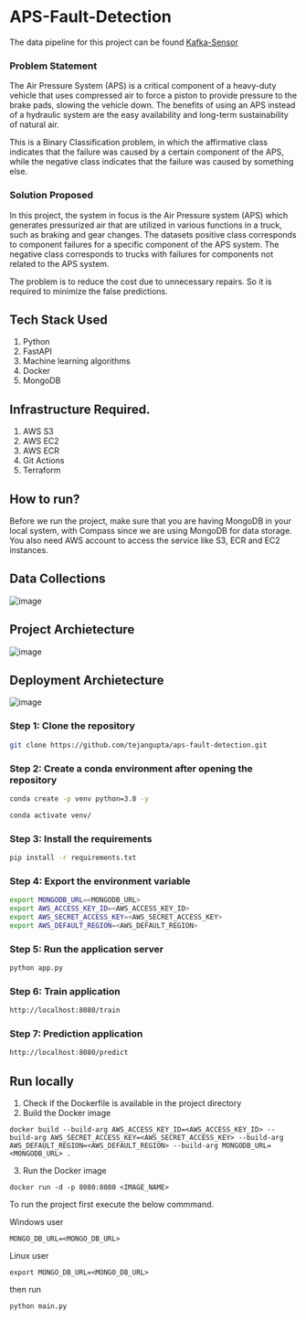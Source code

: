 # APS-Fault-Detection

The data pipeline for this project can be found
[Kafka-Sensor](https://github.com/tejangupta/Kafka-Sensor "Data Pipeline")

### Problem Statement
The Air Pressure System (APS) is a critical component of a heavy-duty vehicle that uses compressed air to force a piston to provide pressure to the brake pads, slowing the vehicle down. The benefits of using an APS instead of a hydraulic system are the easy availability and long-term sustainability of natural air.

This is a Binary Classification problem, in which the affirmative class indicates that the failure was caused by a certain component of the APS, while the negative class
indicates that the failure was caused by something else.

### Solution Proposed 
In this project, the system in focus is the Air Pressure system (APS) which generates pressurized air that are utilized in various functions in a truck, such as braking and gear changes. The datasets positive class corresponds to component failures for a specific component of the APS system. The negative class corresponds to trucks with failures for components not related to the APS system.

The problem is to reduce the cost due to unnecessary repairs. So it is required to minimize the false predictions.
## Tech Stack Used
1. Python 
2. FastAPI 
3. Machine learning algorithms
4. Docker
5. MongoDB

## Infrastructure Required.

1. AWS S3
2. AWS EC2
3. AWS ECR
4. Git Actions
5. Terraform

## How to run?
Before we run the project, make sure that you are having MongoDB in your local system, with Compass since we are using MongoDB for data storage. You also need AWS account to access the service like S3, ECR and EC2 instances.

## Data Collections
![image](https://user-images.githubusercontent.com/57321948/193536736-5ccff349-d1fb-486e-b920-02ad7974d089.png)


## Project Archietecture
![image](https://user-images.githubusercontent.com/57321948/193536768-ae704adc-32d9-4c6c-b234-79c152f756c5.png)


## Deployment Archietecture
![image](https://user-images.githubusercontent.com/57321948/193536973-4530fe7d-5509-4609-bfd2-cd702fc82423.png)


### Step 1: Clone the repository
```bash
git clone https://github.com/tejangupta/aps-fault-detection.git
```

### Step 2: Create a conda environment after opening the repository

```bash
conda create -p venv python=3.8 -y
```

```bash
conda activate venv/
```

### Step 3: Install the requirements
```bash
pip install -r requirements.txt
```

### Step 4: Export the environment variable
```bash
export MONGODB_URL=<MONGODB_URL>
export AWS_ACCESS_KEY_ID=<AWS_ACCESS_KEY_ID>
export AWS_SECRET_ACCESS_KEY=<AWS_SECRET_ACCESS_KEY>
export AWS_DEFAULT_REGION=<AWS_DEFAULT_REGION>
```

### Step 5: Run the application server
```bash
python app.py
```

### Step 6: Train application
```bash
http://localhost:8080/train
```

### Step 7: Prediction application
```bash
http://localhost:8080/predict
```

## Run locally
1. Check if the Dockerfile is available in the project directory
2. Build the Docker image
```
docker build --build-arg AWS_ACCESS_KEY_ID=<AWS_ACCESS_KEY_ID> --build-arg AWS_SECRET_ACCESS_KEY=<AWS_SECRET_ACCESS_KEY> --build-arg AWS_DEFAULT_REGION=<AWS_DEFAULT_REGION> --build-arg MONGODB_URL=<MONGODB_URL> . 
```

3. Run the Docker image
```
docker run -d -p 8080:8080 <IMAGE_NAME>
```

To run the project first execute the below commmand.

Windows user
```
MONGO_DB_URL=<MONGO_DB_URL>
```

Linux user
```
export MONGO_DB_URL=<MONGO_DB_URL>
```

then run 
```
python main.py
```